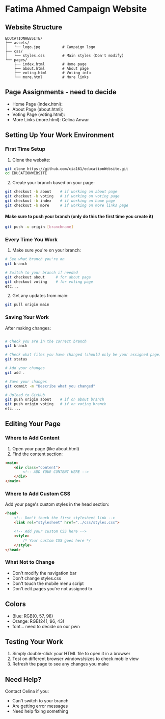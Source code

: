 # Fatima Ahmed Campaign Website

## Website Structure
```
EDUCATIONWEBSITE/
├── assets/
│   └── logo.jpg          # Campaign logo
├── css/
│   └── styles.css        # Main styles (Don't modify)
└── pages/
    ├── index.html        # Home page
    ├── about.html        # About page
    ├── voting.html       # Voting info
    └── more.html         # More links
```

## Page Assignments - need to decide
- Home Page (index.html): 
- About Page (about.html): 
- Voting Page (voting.html): 
- More Links (more.html): Celina Anwar

## Setting Up Your Work Environment

### First Time Setup
1. Clone the website:
```bash
git clone https://github.com/cia161/educationWebsite.git 
cd EDUCATIONWEBSITE
```

2. Create your branch based on your page:
```bash
git checkout -b about    # if working on about page
git checkout -b voting   # if working on voting page
git checkout -b index    # if working on home page
git checkout -b more     # if working on more links page
```

#### Make sure to push your branch (only do this the first time you create it)
```bash
git push -u origin [branchname]
```
### Every Time You Work
1. Make sure you're on your branch:
```bash
# See what branch you're on
git branch

# Switch to your branch if needed
git checkout about     # for about page
git checkout voting    # for voting page
etc...
```

2. Get any updates from main:
```bash
git pull origin main
```

### Saving Your Work
After making changes:
```bash

# Check you are in the correct branch 
git branch 

# Check what files you have changed (should only be your assigned page)
git status 

# Add your changes
git add .

# Save your changes
git commit -m "Describe what you changed"

# Upload to GitHub
git push origin about    # if on about branch
git push origin voting   # if on voting branch
etc....
```

## Editing Your Page

### Where to Add Content
1. Open your page (like about.html)
2. Find the content section:
```html
<main>
    <div class="content">
        <!-- ADD YOUR CONTENT HERE -->
    </div>
</main>
```

### Where to Add Custom CSS
Add your page's custom styles in the head section:
```html
<head>
    <!-- Don't touch the first stylesheet link -->
    <link rel="stylesheet" href="../css/styles.css">

    <!-- Add your custom CSS here -->
    <style>
        /* Your custom CSS goes here */
    </style>
</head>
```

### What Not to Change
- Don't modify the navigation bar
- Don't change styles.css
- Don't touch the mobile menu script
- Don't edit pages you're not assigned to

## Colors
- Blue: RGB(0, 57, 98)
- Orange: RGB(241, 96, 43)
- font... need to decide on our pwn 

## Testing Your Work
1. Simply double-click your HTML file to open it in a browser
2. Test on different browser windows/sizes to check mobile view
3. Refresh the page to see any changes you make

## Need Help?
Contact Celina if you:
- Can't switch to your branch
- Are getting error messages
- Need help fixing something